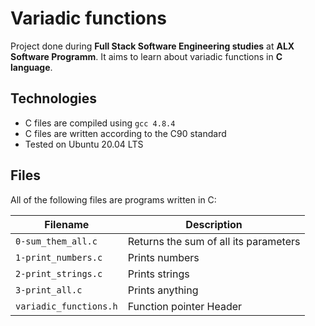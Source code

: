 # Variadic functions
Project done during **Full Stack Software Engineering studies** at **ALX Software Programm**. It aims to learn about variadic functions in **C language**.

## Technologies
* C files are compiled using `gcc 4.8.4`
* C files are written according to the C90 standard
* Tested on Ubuntu 20.04 LTS

## Files
All of the following files are programs written in C:

| Filename | Description |
| -------- | ----------- |
| `0-sum_them_all.c` | Returns the sum of all its parameters |
| `1-print_numbers.c` | Prints numbers |
| `2-print_strings.c` | Prints strings |
| `3-print_all.c` | Prints anything |
| `variadic_functions.h` | Function pointer Header   |
